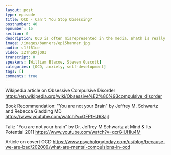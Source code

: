 ```yaml
---
layout: post
type: episode
title: OCD - Can't You Stop Obsessing?
postnumber: 40
epnumber: 15
section: 0
description: OCD is often misrepresented in the media. Whath is really behind the ritualistic actions that affected persons feel compelled to do to quell their unease? How does it feel to have unwanted, recurring thoughts? What is the source of this disorder? If you are affected, how can you turn a seeming weakness such as OCD to your own advantage, in order to develop yourself into something greater?
image: /images/banners/ep15banner.jpg
audio: s1!f61ce
video: 3ZThpOXjO0I
transcript: 0
speakers: [William Blacoe, Steven Guscott]
categories: [OCD, anxiety, self-development]
tags: []
comments: true
---
```

Wikipedia article on Obsessive Compulsive Disorder<br>
<a href="https://en.wikipedia.org/wiki/Obsessive%E2%80%93compulsive_disorder">https://en.wikipedia.org/wiki/Obsessive%E2%80%93compulsive_disorder</a>

Book Recommendation: "You are not your Brain" by Jeffrey M. Schwartz and Rebecca Gladding MD<br>
<a href="https://www.youtube.com/watch?v=GEPfHJ6SajI">https://www.youtube.com/watch?v=GEPfHJ6SajI</a>

Talk: "You are not your brain" by Dr. Jeffrey M Schwartz at Mind & Its Potential 2011
<a href="https://www.youtube.com/watch?v=qcrGlUHlu4M">https://www.youtube.com/watch?v=qcrGlUHlu4M</a>

Article on covert OCD
<a href="https://www.psychologytoday.com/us/blog/because-we-are-bad/202009/what-are-mental-compulsions-in-ocd">https://www.psychologytoday.com/us/blog/because-we-are-bad/202009/what-are-mental-compulsions-in-ocd</a>